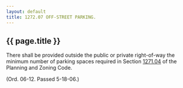 ```yaml
---
layout: default 
title: 1272.07 OFF-STREET PARKING.
---
```


{{ page.title }}
----------------

There shall be provided outside the public or private right-of-way the
minimum number of parking spaces required in Section
[1271.04](52a9c549.html) of the Planning and Zoning Code.

(Ord. 06-12. Passed 5-18-06.)
